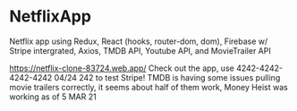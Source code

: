 # NetflixApp
Netflix app using Redux, React (hooks, router-dom, dom), Firebase w/ Stripe intergrated, Axios, TMDB API, Youtube API, and MovieTrailer API 

https://netflix-clone-83724.web.app/ Check out the app, use 4242-4242-4242-4242 04/24 242 to test Stripe! TMDB is having some issues pulling movie trailers correctly, it seems about half of them work, Money Heist was working as of 5 MAR 21
